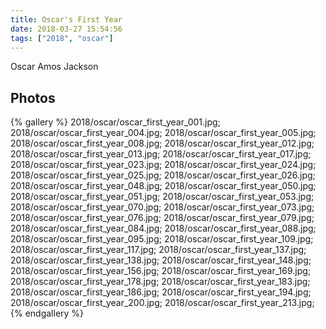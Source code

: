 ```yaml
---
title: Oscar's First Year
date: 2018-03-27 15:54:56
tags: ["2018", "oscar"]
---
```


Oscar Amos Jackson

## Photos

{% gallery %}
2018/oscar/oscar_first_year_001.jpg;
2018/oscar/oscar_first_year_004.jpg;
2018/oscar/oscar_first_year_005.jpg;
2018/oscar/oscar_first_year_008.jpg;
2018/oscar/oscar_first_year_012.jpg;
2018/oscar/oscar_first_year_013.jpg;
2018/oscar/oscar_first_year_017.jpg;
2018/oscar/oscar_first_year_023.jpg;
2018/oscar/oscar_first_year_024.jpg;
2018/oscar/oscar_first_year_025.jpg;
2018/oscar/oscar_first_year_026.jpg;
2018/oscar/oscar_first_year_048.jpg;
2018/oscar/oscar_first_year_050.jpg;
2018/oscar/oscar_first_year_051.jpg;
2018/oscar/oscar_first_year_053.jpg;
2018/oscar/oscar_first_year_070.jpg;
2018/oscar/oscar_first_year_073.jpg;
2018/oscar/oscar_first_year_076.jpg;
2018/oscar/oscar_first_year_079.jpg;
2018/oscar/oscar_first_year_084.jpg;
2018/oscar/oscar_first_year_088.jpg;
2018/oscar/oscar_first_year_095.jpg;
2018/oscar/oscar_first_year_109.jpg;
2018/oscar/oscar_first_year_117.jpg;
2018/oscar/oscar_first_year_137.jpg;
2018/oscar/oscar_first_year_138.jpg;
2018/oscar/oscar_first_year_148.jpg;
2018/oscar/oscar_first_year_156.jpg;
2018/oscar/oscar_first_year_169.jpg;
2018/oscar/oscar_first_year_178.jpg;
2018/oscar/oscar_first_year_183.jpg;
2018/oscar/oscar_first_year_186.jpg;
2018/oscar/oscar_first_year_194.jpg;
2018/oscar/oscar_first_year_200.jpg;
2018/oscar/oscar_first_year_213.jpg;
{% endgallery %}
